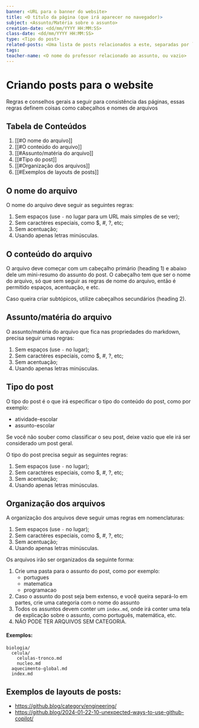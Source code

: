 ```yaml
---
banner: <URL para o banner do website>
title: <O título da página (que irá aparecer no navegador)>
subject: <Assunto/Matéria sobre o assunto>
creation-date: <dd/mm/YYYY HH:MM:SS>
class-date: <dd/mm/YYYY HH:MM:SS>
type: <Tipo do post>
related-posts: <Uma lista de posts relacionados a este, separadas por `;`>
tags: 
teacher-name: <O nome do professor relacionado ao assunto, ou vazio>
---
```

# Criando posts para o website
Regras e conselhos gerais a seguir para consistência das páginas, essas regras definem coisas como cabeçalhos e nomes de arquivos

## Tabela de Conteúdos
1. [[#O nome do arquivo]]
2. [[#O conteúdo do arquivo]]
3. [[#Assunto/matéria do arquivo]]
4. [[#Tipo do post]]
5. [[#Organização dos arquivos]]
6. [[#Exemplos de layouts de posts]]

## O nome do arquivo
O nome do arquivo deve seguir as seguintes regras:
  1. Sem espaços (use `-` no lugar para um URL mais simples de se ver);
  2. Sem caractéres especiais, como $, #, ?, etc;
  3. Sem acentuação;
  4. Usando apenas letras minúsculas.

## O conteúdo do arquivo
O arquivo deve começar com um cabeçalho primário (heading 1) e abaixo dele um mini-resumo do assunto do post. O cabeçalho tem que ser o nome do arquivo, só que sem seguir as regras de nome do arquivo, então é permitido espaços, acentuação, e etc.

Caso queira criar subtópicos, utilize cabeçalhos secundários (heading 2).

## Assunto/matéria do arquivo

O assunto/matéria do arquivo que fica nas propriedades do markdown, precisa seguir umas regras:
  1. Sem espaços (use `-` no lugar);
  2. Sem caractéres especiais, como $, #, ?, etc;
  3. Sem acentuação;
  4. Usando apenas letras minúsculas.

## Tipo do post

O tipo do post é o que irá especificar o tipo do conteúdo do post, como por exemplo:
- atividade-escolar
- assunto-escolar

Se você não souber como classificar o seu post, deixe vazio que ele irá ser considerado um post geral.

O tipo do post precisa seguir as seguintes regras:
  1. Sem espaços (use `-` no lugar);
  2. Sem caractéres especiais, como $, #, ?, etc;
  3. Sem acentuação;
  4. Usando apenas letras minúsculas.

## Organização dos arquivos

A organização dos arquivos deve seguir umas regras em nomenclaturas: 
  1. Sem espaços (use `-` no lugar);
  2. Sem caractéres especiais, como $, #, ?, etc;
  3. Sem acentuação;
  4. Usando apenas letras minúsculas.
  
Os arquivos irão ser organizados da seguinte forma:

1. Crie uma pasta para o assunto do post, como por exemplo:
	- portugues
	- matematica
	- programacao
2. Caso o assunto do post seja bem extenso, e você queira separá-lo em partes, crie uma categoria com o nome do assunto
3. Todos os assuntos devem conter um `index.md`, onde irá conter uma tela de explicação sobre o assunto, como português, matemática, etc.
4. NÃO PODE TER ARQUIVOS SEM CATEGORIA.

#### Exemplos:
```
biologia/
  celula/
    celulas-tronco.md
    nucleo.md
  aquecimento-global.md
  index.md
```

## Exemplos de layouts de posts:
- https://github.blog/category/engineering/
- https://github.blog/2024-01-22-10-unexpected-ways-to-use-github-copilot/
